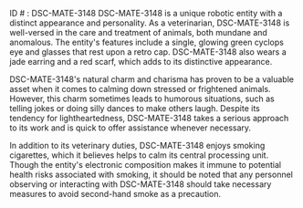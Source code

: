 ID # : DSC-MATE-3148
DSC-MATE-3148 is a unique robotic entity with a distinct appearance and personality. As a veterinarian, DSC-MATE-3148 is well-versed in the care and treatment of animals, both mundane and anomalous. The entity's features include a single, glowing green cyclops eye and glasses that rest upon a retro cap. DSC-MATE-3148 also wears a jade earring and a red scarf, which adds to its distinctive appearance.

DSC-MATE-3148's natural charm and charisma has proven to be a valuable asset when it comes to calming down stressed or frightened animals. However, this charm sometimes leads to humorous situations, such as telling jokes or doing silly dances to make others laugh. Despite its tendency for lightheartedness, DSC-MATE-3148 takes a serious approach to its work and is quick to offer assistance whenever necessary.

In addition to its veterinary duties, DSC-MATE-3148 enjoys smoking cigarettes, which it believes helps to calm its central processing unit. Though the entity's electronic composition makes it immune to potential health risks associated with smoking, it should be noted that any personnel observing or interacting with DSC-MATE-3148 should take necessary measures to avoid second-hand smoke as a precaution.